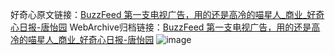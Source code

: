 好奇心原文链接：[BuzzFeed 第一支电视广告，用的还是高冷的喵星人_商业_好奇心日报-唐怡园](https://www.qdaily.com/articles/5511.html)
WebArchive归档链接：[BuzzFeed 第一支电视广告，用的还是高冷的喵星人_商业_好奇心日报-唐怡园](http://web.archive.org/web/20190623164915/https://www.qdaily.com/articles/5511.html)
![image](http://ww3.sinaimg.cn/large/007d5XDply1g3wh9f8lzbj30u02uve04)
